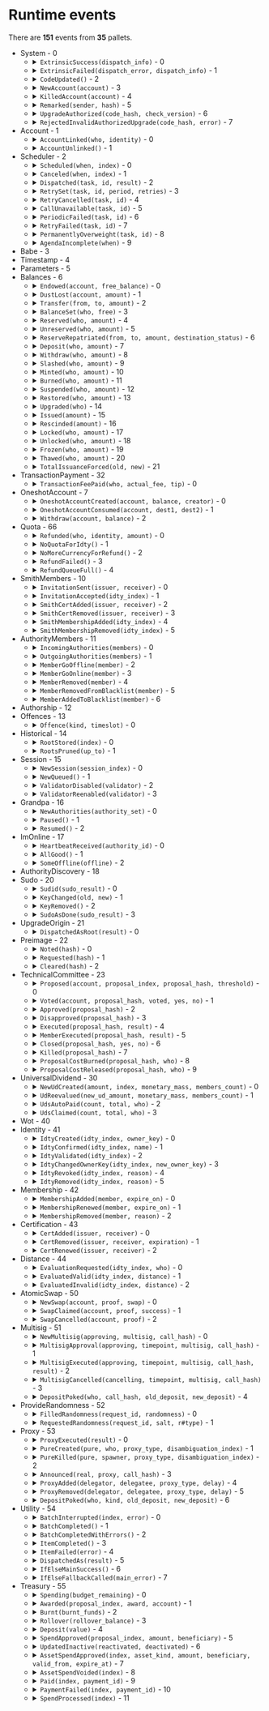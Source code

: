 # Runtime events

There are **151** events from **35** pallets.

<ul>
<li>System - 0
<ul>
<li>
<details>
<summary>
<code>ExtrinsicSuccess(dispatch_info)</code> - 0</summary>
An extrinsic completed successfully.

```rust
dispatch_info: DispatchEventInfo
```

</details>
</li>
<li>
<details>
<summary>
<code>ExtrinsicFailed(dispatch_error, dispatch_info)</code> - 1</summary>
An extrinsic failed.

```rust
dispatch_error: DispatchError
dispatch_info: DispatchEventInfo
```

</details>
</li>
<li>
<details>
<summary>
<code>CodeUpdated()</code> - 2</summary>
`:code` was updated.

```rust
no args
```

</details>
</li>
<li>
<details>
<summary>
<code>NewAccount(account)</code> - 3</summary>
A new account was created.

```rust
account: T::AccountId
```

</details>
</li>
<li>
<details>
<summary>
<code>KilledAccount(account)</code> - 4</summary>
An account was reaped.

```rust
account: T::AccountId
```

</details>
</li>
<li>
<details>
<summary>
<code>Remarked(sender, hash)</code> - 5</summary>
On on-chain remark happened.

```rust
sender: T::AccountId
hash: T::Hash
```

</details>
</li>
<li>
<details>
<summary>
<code>UpgradeAuthorized(code_hash, check_version)</code> - 6</summary>
An upgrade was authorized.

```rust
code_hash: T::Hash
check_version: bool
```

</details>
</li>
<li>
<details>
<summary>
<code>RejectedInvalidAuthorizedUpgrade(code_hash, error)</code> - 7</summary>
An invalid authorized upgrade was rejected while trying to apply it.

```rust
code_hash: T::Hash
error: DispatchError
```

</details>
</li>
</ul>
</li>
<li>Account - 1
<ul>
<li>
<details>
<summary>
<code>AccountLinked(who, identity)</code> - 0</summary>
account linked to identity

```rust
who: T::AccountId
identity: IdtyIdOf<T>
```

</details>
</li>
<li>
<details>
<summary>
<code>AccountUnlinked()</code> - 1</summary>
The account was unlinked from its identity.

```rust
: T::AccountId
```

</details>
</li>
</ul>
</li>
<li>Scheduler - 2
<ul>
<li>
<details>
<summary>
<code>Scheduled(when, index)</code> - 0</summary>
Scheduled some task.

```rust
when: BlockNumberFor<T>
index: u32
```

</details>
</li>
<li>
<details>
<summary>
<code>Canceled(when, index)</code> - 1</summary>
Canceled some task.

```rust
when: BlockNumberFor<T>
index: u32
```

</details>
</li>
<li>
<details>
<summary>
<code>Dispatched(task, id, result)</code> - 2</summary>
Dispatched some task.

```rust
task: TaskAddress<BlockNumberFor<T>>
id: Option<TaskName>
result: DispatchResult
```

</details>
</li>
<li>
<details>
<summary>
<code>RetrySet(task, id, period, retries)</code> - 3</summary>
Set a retry configuration for some task.

```rust
task: TaskAddress<BlockNumberFor<T>>
id: Option<TaskName>
period: BlockNumberFor<T>
retries: u8
```

</details>
</li>
<li>
<details>
<summary>
<code>RetryCancelled(task, id)</code> - 4</summary>
Cancel a retry configuration for some task.

```rust
task: TaskAddress<BlockNumberFor<T>>
id: Option<TaskName>
```

</details>
</li>
<li>
<details>
<summary>
<code>CallUnavailable(task, id)</code> - 5</summary>
The call for the provided hash was not found so the task has been aborted.

```rust
task: TaskAddress<BlockNumberFor<T>>
id: Option<TaskName>
```

</details>
</li>
<li>
<details>
<summary>
<code>PeriodicFailed(task, id)</code> - 6</summary>
The given task was unable to be renewed since the agenda is full at that block.

```rust
task: TaskAddress<BlockNumberFor<T>>
id: Option<TaskName>
```

</details>
</li>
<li>
<details>
<summary>
<code>RetryFailed(task, id)</code> - 7</summary>
The given task was unable to be retried since the agenda is full at that block or there
was not enough weight to reschedule it.

```rust
task: TaskAddress<BlockNumberFor<T>>
id: Option<TaskName>
```

</details>
</li>
<li>
<details>
<summary>
<code>PermanentlyOverweight(task, id)</code> - 8</summary>
The given task can never be executed since it is overweight.

```rust
task: TaskAddress<BlockNumberFor<T>>
id: Option<TaskName>
```

</details>
</li>
<li>
<details>
<summary>
<code>AgendaIncomplete(when)</code> - 9</summary>
Agenda is incomplete from `when`.

```rust
when: BlockNumberFor<T>
```

</details>
</li>
</ul>
</li>
<li>Babe - 3
<ul>
</ul>
</li>
<li>Timestamp - 4
<ul>
</ul>
</li>
<li>Parameters - 5
<ul>
</ul>
</li>
<li>Balances - 6
<ul>
<li>
<details>
<summary>
<code>Endowed(account, free_balance)</code> - 0</summary>
An account was created with some free balance.

```rust
account: T::AccountId
free_balance: T::Balance
```

</details>
</li>
<li>
<details>
<summary>
<code>DustLost(account, amount)</code> - 1</summary>
An account was removed whose balance was non-zero but below ExistentialDeposit,
resulting in an outright loss.

```rust
account: T::AccountId
amount: T::Balance
```

</details>
</li>
<li>
<details>
<summary>
<code>Transfer(from, to, amount)</code> - 2</summary>
Transfer succeeded.

```rust
from: T::AccountId
to: T::AccountId
amount: T::Balance
```

</details>
</li>
<li>
<details>
<summary>
<code>BalanceSet(who, free)</code> - 3</summary>
A balance was set by root.

```rust
who: T::AccountId
free: T::Balance
```

</details>
</li>
<li>
<details>
<summary>
<code>Reserved(who, amount)</code> - 4</summary>
Some balance was reserved (moved from free to reserved).

```rust
who: T::AccountId
amount: T::Balance
```

</details>
</li>
<li>
<details>
<summary>
<code>Unreserved(who, amount)</code> - 5</summary>
Some balance was unreserved (moved from reserved to free).

```rust
who: T::AccountId
amount: T::Balance
```

</details>
</li>
<li>
<details>
<summary>
<code>ReserveRepatriated(from, to, amount, destination_status)</code> - 6</summary>
Some balance was moved from the reserve of the first account to the second account.
Final argument indicates the destination balance type.

```rust
from: T::AccountId
to: T::AccountId
amount: T::Balance
destination_status: Status
```

</details>
</li>
<li>
<details>
<summary>
<code>Deposit(who, amount)</code> - 7</summary>
Some amount was deposited (e.g. for transaction fees).

```rust
who: T::AccountId
amount: T::Balance
```

</details>
</li>
<li>
<details>
<summary>
<code>Withdraw(who, amount)</code> - 8</summary>
Some amount was withdrawn from the account (e.g. for transaction fees).

```rust
who: T::AccountId
amount: T::Balance
```

</details>
</li>
<li>
<details>
<summary>
<code>Slashed(who, amount)</code> - 9</summary>
Some amount was removed from the account (e.g. for misbehavior).

```rust
who: T::AccountId
amount: T::Balance
```

</details>
</li>
<li>
<details>
<summary>
<code>Minted(who, amount)</code> - 10</summary>
Some amount was minted into an account.

```rust
who: T::AccountId
amount: T::Balance
```

</details>
</li>
<li>
<details>
<summary>
<code>Burned(who, amount)</code> - 11</summary>
Some amount was burned from an account.

```rust
who: T::AccountId
amount: T::Balance
```

</details>
</li>
<li>
<details>
<summary>
<code>Suspended(who, amount)</code> - 12</summary>
Some amount was suspended from an account (it can be restored later).

```rust
who: T::AccountId
amount: T::Balance
```

</details>
</li>
<li>
<details>
<summary>
<code>Restored(who, amount)</code> - 13</summary>
Some amount was restored into an account.

```rust
who: T::AccountId
amount: T::Balance
```

</details>
</li>
<li>
<details>
<summary>
<code>Upgraded(who)</code> - 14</summary>
An account was upgraded.

```rust
who: T::AccountId
```

</details>
</li>
<li>
<details>
<summary>
<code>Issued(amount)</code> - 15</summary>
Total issuance was increased by `amount`, creating a credit to be balanced.

```rust
amount: T::Balance
```

</details>
</li>
<li>
<details>
<summary>
<code>Rescinded(amount)</code> - 16</summary>
Total issuance was decreased by `amount`, creating a debt to be balanced.

```rust
amount: T::Balance
```

</details>
</li>
<li>
<details>
<summary>
<code>Locked(who, amount)</code> - 17</summary>
Some balance was locked.

```rust
who: T::AccountId
amount: T::Balance
```

</details>
</li>
<li>
<details>
<summary>
<code>Unlocked(who, amount)</code> - 18</summary>
Some balance was unlocked.

```rust
who: T::AccountId
amount: T::Balance
```

</details>
</li>
<li>
<details>
<summary>
<code>Frozen(who, amount)</code> - 19</summary>
Some balance was frozen.

```rust
who: T::AccountId
amount: T::Balance
```

</details>
</li>
<li>
<details>
<summary>
<code>Thawed(who, amount)</code> - 20</summary>
Some balance was thawed.

```rust
who: T::AccountId
amount: T::Balance
```

</details>
</li>
<li>
<details>
<summary>
<code>TotalIssuanceForced(old, new)</code> - 21</summary>
The `TotalIssuance` was forcefully changed.

```rust
old: T::Balance
new: T::Balance
```

</details>
</li>
</ul>
</li>
<li>TransactionPayment - 32
<ul>
<li>
<details>
<summary>
<code>TransactionFeePaid(who, actual_fee, tip)</code> - 0</summary>
A transaction fee `actual_fee`, of which `tip` was added to the minimum inclusion fee,
has been paid by `who`.

```rust
who: T::AccountId
actual_fee: BalanceOf<T>
tip: BalanceOf<T>
```

</details>
</li>
</ul>
</li>
<li>OneshotAccount - 7
<ul>
<li>
<details>
<summary>
<code>OneshotAccountCreated(account, balance, creator)</code> - 0</summary>
A oneshot account was created.

```rust
account: T::AccountId
balance: BalanceOf<T>
creator: T::AccountId
```

</details>
</li>
<li>
<details>
<summary>
<code>OneshotAccountConsumed(account, dest1, dest2)</code> - 1</summary>
A oneshot account was consumed.

```rust
account: T::AccountId
dest1: (T::AccountId, BalanceOf<T>)
dest2: Option<(T::AccountId, BalanceOf<T>)>
```

</details>
</li>
<li>
<details>
<summary>
<code>Withdraw(account, balance)</code> - 2</summary>
A withdrawal was executed on a oneshot account.

```rust
account: T::AccountId
balance: BalanceOf<T>
```

</details>
</li>
</ul>
</li>
<li>Quota - 66
<ul>
<li>
<details>
<summary>
<code>Refunded(who, identity, amount)</code> - 0</summary>
Transaction fees were refunded.

```rust
who: T::AccountId
identity: IdtyId<T>
amount: BalanceOf<T>
```

</details>
</li>
<li>
<details>
<summary>
<code>NoQuotaForIdty()</code> - 1</summary>
No more quota available for refund.

```rust
: IdtyId<T>
```

</details>
</li>
<li>
<details>
<summary>
<code>NoMoreCurrencyForRefund()</code> - 2</summary>
No more currency available for refund.
This scenario should never occur if the fees are intended for the refund account.

```rust
no args
```

</details>
</li>
<li>
<details>
<summary>
<code>RefundFailed()</code> - 3</summary>
The refund has failed.
This scenario should rarely occur, except when the account was destroyed in the interim between the request and the refund.

```rust
: T::AccountId
```

</details>
</li>
<li>
<details>
<summary>
<code>RefundQueueFull()</code> - 4</summary>
Refund queue was full.

```rust
no args
```

</details>
</li>
</ul>
</li>
<li>SmithMembers - 10
<ul>
<li>
<details>
<summary>
<code>InvitationSent(issuer, receiver)</code> - 0</summary>
An identity is being inivited to become a smith.

```rust
issuer: T::IdtyIndex
receiver: T::IdtyIndex
```

</details>
</li>
<li>
<details>
<summary>
<code>InvitationAccepted(idty_index)</code> - 1</summary>
The invitation has been accepted.

```rust
idty_index: T::IdtyIndex
```

</details>
</li>
<li>
<details>
<summary>
<code>SmithCertAdded(issuer, receiver)</code> - 2</summary>
Certification received

```rust
issuer: T::IdtyIndex
receiver: T::IdtyIndex
```

</details>
</li>
<li>
<details>
<summary>
<code>SmithCertRemoved(issuer, receiver)</code> - 3</summary>
Certification lost

```rust
issuer: T::IdtyIndex
receiver: T::IdtyIndex
```

</details>
</li>
<li>
<details>
<summary>
<code>SmithMembershipAdded(idty_index)</code> - 4</summary>
A smith gathered enough certifications to become an authority (can call `go_online()`).

```rust
idty_index: T::IdtyIndex
```

</details>
</li>
<li>
<details>
<summary>
<code>SmithMembershipRemoved(idty_index)</code> - 5</summary>
A smith has been removed from the smiths set.

```rust
idty_index: T::IdtyIndex
```

</details>
</li>
</ul>
</li>
<li>AuthorityMembers - 11
<ul>
<li>
<details>
<summary>
<code>IncomingAuthorities(members)</code> - 0</summary>
List of members scheduled to join the set of authorities in the next session.

```rust
members: Vec<T::MemberId>
```

</details>
</li>
<li>
<details>
<summary>
<code>OutgoingAuthorities(members)</code> - 1</summary>
List of members leaving the set of authorities in the next session.

```rust
members: Vec<T::MemberId>
```

</details>
</li>
<li>
<details>
<summary>
<code>MemberGoOffline(member)</code> - 2</summary>
A member will leave the set of authorities in 2 sessions.

```rust
member: T::MemberId
```

</details>
</li>
<li>
<details>
<summary>
<code>MemberGoOnline(member)</code> - 3</summary>
A member will join the set of authorities in 2 sessions.

```rust
member: T::MemberId
```

</details>
</li>
<li>
<details>
<summary>
<code>MemberRemoved(member)</code> - 4</summary>
A member, who no longer has authority rights, will be removed from the authority set in 2 sessions.

```rust
member: T::MemberId
```

</details>
</li>
<li>
<details>
<summary>
<code>MemberRemovedFromBlacklist(member)</code> - 5</summary>
A member has been removed from the blacklist.

```rust
member: T::MemberId
```

</details>
</li>
<li>
<details>
<summary>
<code>MemberAddedToBlacklist(member)</code> - 6</summary>
A member has been blacklisted.

```rust
member: T::MemberId
```

</details>
</li>
</ul>
</li>
<li>Authorship - 12
<ul>
</ul>
</li>
<li>Offences - 13
<ul>
<li>
<details>
<summary>
<code>Offence(kind, timeslot)</code> - 0</summary>
An offense was reported during the specified time slot. This event is not deposited for duplicate slashes.

```rust
kind: Kind
timeslot: OpaqueTimeSlot
```

</details>
</li>
</ul>
</li>
<li>Historical - 14
<ul>
<li>
<details>
<summary>
<code>RootStored(index)</code> - 0</summary>
The merkle root of the validators of the said session were stored

```rust
index: SessionIndex
```

</details>
</li>
<li>
<details>
<summary>
<code>RootsPruned(up_to)</code> - 1</summary>
The merkle roots of up to this session index were pruned

```rust
up_to: SessionIndex
```

</details>
</li>
</ul>
</li>
<li>Session - 15
<ul>
<li>
<details>
<summary>
<code>NewSession(session_index)</code> - 0</summary>
New session has happened. Note that the argument is the session index, not the
block number as the type might suggest.

```rust
session_index: SessionIndex
```

</details>
</li>
<li>
<details>
<summary>
<code>NewQueued()</code> - 1</summary>
The `NewSession` event in the current block also implies a new validator set to be
queued.

```rust
no args
```

</details>
</li>
<li>
<details>
<summary>
<code>ValidatorDisabled(validator)</code> - 2</summary>
Validator has been disabled.

```rust
validator: T::ValidatorId
```

</details>
</li>
<li>
<details>
<summary>
<code>ValidatorReenabled(validator)</code> - 3</summary>
Validator has been re-enabled.

```rust
validator: T::ValidatorId
```

</details>
</li>
</ul>
</li>
<li>Grandpa - 16
<ul>
<li>
<details>
<summary>
<code>NewAuthorities(authority_set)</code> - 0</summary>
New authority set has been applied.

```rust
authority_set: AuthorityList
```

</details>
</li>
<li>
<details>
<summary>
<code>Paused()</code> - 1</summary>
Current authority set has been paused.

```rust
no args
```

</details>
</li>
<li>
<details>
<summary>
<code>Resumed()</code> - 2</summary>
Current authority set has been resumed.

```rust
no args
```

</details>
</li>
</ul>
</li>
<li>ImOnline - 17
<ul>
<li>
<details>
<summary>
<code>HeartbeatReceived(authority_id)</code> - 0</summary>
A new heartbeat was received from `AuthorityId`.

```rust
authority_id: T::AuthorityId
```

</details>
</li>
<li>
<details>
<summary>
<code>AllGood()</code> - 1</summary>
At the end of the session, no offence was committed.

```rust
no args
```

</details>
</li>
<li>
<details>
<summary>
<code>SomeOffline(offline)</code> - 2</summary>
At the end of the session, at least one validator was found to be offline.

```rust
offline: Vec<IdentificationTuple<T>>
```

</details>
</li>
</ul>
</li>
<li>AuthorityDiscovery - 18
<ul>
</ul>
</li>
<li>Sudo - 20
<ul>
<li>
<details>
<summary>
<code>Sudid(sudo_result)</code> - 0</summary>
A sudo call just took place.

```rust
sudo_result: DispatchResult
```

</details>
</li>
<li>
<details>
<summary>
<code>KeyChanged(old, new)</code> - 1</summary>
The sudo key has been updated.

```rust
old: Option<T::AccountId>
new: T::AccountId
```

</details>
</li>
<li>
<details>
<summary>
<code>KeyRemoved()</code> - 2</summary>
The key was permanently removed.

```rust
no args
```

</details>
</li>
<li>
<details>
<summary>
<code>SudoAsDone(sudo_result)</code> - 3</summary>
A [sudo_as](Pallet::sudo_as) call just took place.

```rust
sudo_result: DispatchResult
```

</details>
</li>
</ul>
</li>
<li>UpgradeOrigin - 21
<ul>
<li>
<details>
<summary>
<code>DispatchedAsRoot(result)</code> - 0</summary>
A call was dispatched as root from an upgradable origin

```rust
result: DispatchResult
```

</details>
</li>
</ul>
</li>
<li>Preimage - 22
<ul>
<li>
<details>
<summary>
<code>Noted(hash)</code> - 0</summary>
A preimage has been noted.

```rust
hash: T::Hash
```

</details>
</li>
<li>
<details>
<summary>
<code>Requested(hash)</code> - 1</summary>
A preimage has been requested.

```rust
hash: T::Hash
```

</details>
</li>
<li>
<details>
<summary>
<code>Cleared(hash)</code> - 2</summary>
A preimage has ben cleared.

```rust
hash: T::Hash
```

</details>
</li>
</ul>
</li>
<li>TechnicalCommittee - 23
<ul>
<li>
<details>
<summary>
<code>Proposed(account, proposal_index, proposal_hash, threshold)</code> - 0</summary>
A motion (given hash) has been proposed (by given account) with a threshold (given
`MemberCount`).

```rust
account: T::AccountId
proposal_index: ProposalIndex
proposal_hash: T::Hash
threshold: MemberCount
```

</details>
</li>
<li>
<details>
<summary>
<code>Voted(account, proposal_hash, voted, yes, no)</code> - 1</summary>
A motion (given hash) has been voted on by given account, leaving
a tally (yes votes and no votes given respectively as `MemberCount`).

```rust
account: T::AccountId
proposal_hash: T::Hash
voted: bool
yes: MemberCount
no: MemberCount
```

</details>
</li>
<li>
<details>
<summary>
<code>Approved(proposal_hash)</code> - 2</summary>
A motion was approved by the required threshold.

```rust
proposal_hash: T::Hash
```

</details>
</li>
<li>
<details>
<summary>
<code>Disapproved(proposal_hash)</code> - 3</summary>
A motion was not approved by the required threshold.

```rust
proposal_hash: T::Hash
```

</details>
</li>
<li>
<details>
<summary>
<code>Executed(proposal_hash, result)</code> - 4</summary>
A motion was executed; result will be `Ok` if it returned without error.

```rust
proposal_hash: T::Hash
result: DispatchResult
```

</details>
</li>
<li>
<details>
<summary>
<code>MemberExecuted(proposal_hash, result)</code> - 5</summary>
A single member did some action; result will be `Ok` if it returned without error.

```rust
proposal_hash: T::Hash
result: DispatchResult
```

</details>
</li>
<li>
<details>
<summary>
<code>Closed(proposal_hash, yes, no)</code> - 6</summary>
A proposal was closed because its threshold was reached or after its duration was up.

```rust
proposal_hash: T::Hash
yes: MemberCount
no: MemberCount
```

</details>
</li>
<li>
<details>
<summary>
<code>Killed(proposal_hash)</code> - 7</summary>
A proposal was killed.

```rust
proposal_hash: T::Hash
```

</details>
</li>
<li>
<details>
<summary>
<code>ProposalCostBurned(proposal_hash, who)</code> - 8</summary>
Some cost for storing a proposal was burned.

```rust
proposal_hash: T::Hash
who: T::AccountId
```

</details>
</li>
<li>
<details>
<summary>
<code>ProposalCostReleased(proposal_hash, who)</code> - 9</summary>
Some cost for storing a proposal was released.

```rust
proposal_hash: T::Hash
who: T::AccountId
```

</details>
</li>
</ul>
</li>
<li>UniversalDividend - 30
<ul>
<li>
<details>
<summary>
<code>NewUdCreated(amount, index, monetary_mass, members_count)</code> - 0</summary>
A new universal dividend is created.

```rust
amount: BalanceOf<T>
index: UdIndex
monetary_mass: BalanceOf<T>
members_count: BalanceOf<T>
```

</details>
</li>
<li>
<details>
<summary>
<code>UdReevalued(new_ud_amount, monetary_mass, members_count)</code> - 1</summary>
The universal dividend has been re-evaluated.

```rust
new_ud_amount: BalanceOf<T>
monetary_mass: BalanceOf<T>
members_count: BalanceOf<T>
```

</details>
</li>
<li>
<details>
<summary>
<code>UdsAutoPaid(count, total, who)</code> - 2</summary>
DUs were automatically transferred as part of a member removal.

```rust
count: UdIndex
total: BalanceOf<T>
who: T::AccountId
```

</details>
</li>
<li>
<details>
<summary>
<code>UdsClaimed(count, total, who)</code> - 3</summary>
A member claimed his UDs.

```rust
count: UdIndex
total: BalanceOf<T>
who: T::AccountId
```

</details>
</li>
</ul>
</li>
<li>Wot - 40
<ul>
</ul>
</li>
<li>Identity - 41
<ul>
<li>
<details>
<summary>
<code>IdtyCreated(idty_index, owner_key)</code> - 0</summary>
A new identity has been created.

```rust
idty_index: T::IdtyIndex
owner_key: T::AccountId
```

</details>
</li>
<li>
<details>
<summary>
<code>IdtyConfirmed(idty_index, name)</code> - 1</summary>
An identity has been confirmed by its owner.

```rust
idty_index: T::IdtyIndex
name: IdtyName
```

</details>
</li>
<li>
<details>
<summary>
<code>IdtyValidated(idty_index)</code> - 2</summary>
An identity has been validated.

```rust
idty_index: T::IdtyIndex
```

</details>
</li>
<li>
<details>
<summary>
<code>IdtyChangedOwnerKey(idty_index, new_owner_key)</code> - 3</summary>


```rust
idty_index: T::IdtyIndex
new_owner_key: T::AccountId
```

</details>
</li>
<li>
<details>
<summary>
<code>IdtyRevoked(idty_index, reason)</code> - 4</summary>
An identity has been revoked.

```rust
idty_index: T::IdtyIndex
reason: RevocationReason
```

</details>
</li>
<li>
<details>
<summary>
<code>IdtyRemoved(idty_index, reason)</code> - 5</summary>
An identity has been removed.

```rust
idty_index: T::IdtyIndex
reason: RemovalReason
```

</details>
</li>
</ul>
</li>
<li>Membership - 42
<ul>
<li>
<details>
<summary>
<code>MembershipAdded(member, expire_on)</code> - 0</summary>
A membership was added.

```rust
member: T::IdtyId
expire_on: BlockNumberFor<T>
```

</details>
</li>
<li>
<details>
<summary>
<code>MembershipRenewed(member, expire_on)</code> - 1</summary>
A membership was renewed.

```rust
member: T::IdtyId
expire_on: BlockNumberFor<T>
```

</details>
</li>
<li>
<details>
<summary>
<code>MembershipRemoved(member, reason)</code> - 2</summary>
A membership was removed.

```rust
member: T::IdtyId
reason: MembershipRemovalReason
```

</details>
</li>
</ul>
</li>
<li>Certification - 43
<ul>
<li>
<details>
<summary>
<code>CertAdded(issuer, receiver)</code> - 0</summary>
A new certification was added.

```rust
issuer: T::IdtyIndex
receiver: T::IdtyIndex
```

</details>
</li>
<li>
<details>
<summary>
<code>CertRemoved(issuer, receiver, expiration)</code> - 1</summary>
A certification was removed.

```rust
issuer: T::IdtyIndex
receiver: T::IdtyIndex
expiration: bool
```

</details>
</li>
<li>
<details>
<summary>
<code>CertRenewed(issuer, receiver)</code> - 2</summary>
A certification was renewed.

```rust
issuer: T::IdtyIndex
receiver: T::IdtyIndex
```

</details>
</li>
</ul>
</li>
<li>Distance - 44
<ul>
<li>
<details>
<summary>
<code>EvaluationRequested(idty_index, who)</code> - 0</summary>
A distance evaluation was requested.

```rust
idty_index: T::IdtyIndex
who: T::AccountId
```

</details>
</li>
<li>
<details>
<summary>
<code>EvaluatedValid(idty_index, distance)</code> - 1</summary>
Distance rule was found valid.

```rust
idty_index: T::IdtyIndex
distance: Perbill
```

</details>
</li>
<li>
<details>
<summary>
<code>EvaluatedInvalid(idty_index, distance)</code> - 2</summary>
Distance rule was found invalid.

```rust
idty_index: T::IdtyIndex
distance: Perbill
```

</details>
</li>
</ul>
</li>
<li>AtomicSwap - 50
<ul>
<li>
<details>
<summary>
<code>NewSwap(account, proof, swap)</code> - 0</summary>
Swap created.

```rust
account: T::AccountId
proof: HashedProof
swap: PendingSwap<T>
```

</details>
</li>
<li>
<details>
<summary>
<code>SwapClaimed(account, proof, success)</code> - 1</summary>
Swap claimed. The last parameter indicates whether the execution succeeds.

```rust
account: T::AccountId
proof: HashedProof
success: bool
```

</details>
</li>
<li>
<details>
<summary>
<code>SwapCancelled(account, proof)</code> - 2</summary>
Swap cancelled.

```rust
account: T::AccountId
proof: HashedProof
```

</details>
</li>
</ul>
</li>
<li>Multisig - 51
<ul>
<li>
<details>
<summary>
<code>NewMultisig(approving, multisig, call_hash)</code> - 0</summary>
A new multisig operation has begun.

```rust
approving: T::AccountId
multisig: T::AccountId
call_hash: CallHash
```

</details>
</li>
<li>
<details>
<summary>
<code>MultisigApproval(approving, timepoint, multisig, call_hash)</code> - 1</summary>
A multisig operation has been approved by someone.

```rust
approving: T::AccountId
timepoint: Timepoint<BlockNumberFor<T>>
multisig: T::AccountId
call_hash: CallHash
```

</details>
</li>
<li>
<details>
<summary>
<code>MultisigExecuted(approving, timepoint, multisig, call_hash, result)</code> - 2</summary>
A multisig operation has been executed.

```rust
approving: T::AccountId
timepoint: Timepoint<BlockNumberFor<T>>
multisig: T::AccountId
call_hash: CallHash
result: DispatchResult
```

</details>
</li>
<li>
<details>
<summary>
<code>MultisigCancelled(cancelling, timepoint, multisig, call_hash)</code> - 3</summary>
A multisig operation has been cancelled.

```rust
cancelling: T::AccountId
timepoint: Timepoint<BlockNumberFor<T>>
multisig: T::AccountId
call_hash: CallHash
```

</details>
</li>
<li>
<details>
<summary>
<code>DepositPoked(who, call_hash, old_deposit, new_deposit)</code> - 4</summary>
The deposit for a multisig operation has been updated/poked.

```rust
who: T::AccountId
call_hash: CallHash
old_deposit: BalanceOf<T>
new_deposit: BalanceOf<T>
```

</details>
</li>
</ul>
</li>
<li>ProvideRandomness - 52
<ul>
<li>
<details>
<summary>
<code>FilledRandomness(request_id, randomness)</code> - 0</summary>
A request for randomness was fulfilled.

```rust
request_id: RequestId
randomness: H256
```

</details>
</li>
<li>
<details>
<summary>
<code>RequestedRandomness(request_id, salt, r#type)</code> - 1</summary>
A request for randomness was made.

```rust
request_id: RequestId
salt: H256
r#type: RandomnessType
```

</details>
</li>
</ul>
</li>
<li>Proxy - 53
<ul>
<li>
<details>
<summary>
<code>ProxyExecuted(result)</code> - 0</summary>
A proxy was executed correctly, with the given.

```rust
result: DispatchResult
```

</details>
</li>
<li>
<details>
<summary>
<code>PureCreated(pure, who, proxy_type, disambiguation_index)</code> - 1</summary>
A pure account has been created by new proxy with given
disambiguation index and proxy type.

```rust
pure: T::AccountId
who: T::AccountId
proxy_type: T::ProxyType
disambiguation_index: u16
```

</details>
</li>
<li>
<details>
<summary>
<code>PureKilled(pure, spawner, proxy_type, disambiguation_index)</code> - 2</summary>
A pure proxy was killed by its spawner.

```rust
pure: T::AccountId
spawner: T::AccountId
proxy_type: T::ProxyType
disambiguation_index: u16
```

</details>
</li>
<li>
<details>
<summary>
<code>Announced(real, proxy, call_hash)</code> - 3</summary>
An announcement was placed to make a call in the future.

```rust
real: T::AccountId
proxy: T::AccountId
call_hash: CallHashOf<T>
```

</details>
</li>
<li>
<details>
<summary>
<code>ProxyAdded(delegator, delegatee, proxy_type, delay)</code> - 4</summary>
A proxy was added.

```rust
delegator: T::AccountId
delegatee: T::AccountId
proxy_type: T::ProxyType
delay: BlockNumberFor<T>
```

</details>
</li>
<li>
<details>
<summary>
<code>ProxyRemoved(delegator, delegatee, proxy_type, delay)</code> - 5</summary>
A proxy was removed.

```rust
delegator: T::AccountId
delegatee: T::AccountId
proxy_type: T::ProxyType
delay: BlockNumberFor<T>
```

</details>
</li>
<li>
<details>
<summary>
<code>DepositPoked(who, kind, old_deposit, new_deposit)</code> - 6</summary>
A deposit stored for proxies or announcements was poked / updated.

```rust
who: T::AccountId
kind: DepositKind
old_deposit: BalanceOf<T>
new_deposit: BalanceOf<T>
```

</details>
</li>
</ul>
</li>
<li>Utility - 54
<ul>
<li>
<details>
<summary>
<code>BatchInterrupted(index, error)</code> - 0</summary>
Batch of dispatches did not complete fully. Index of first failing dispatch given, as
well as the error.

```rust
index: u32
error: DispatchError
```

</details>
</li>
<li>
<details>
<summary>
<code>BatchCompleted()</code> - 1</summary>
Batch of dispatches completed fully with no error.

```rust
no args
```

</details>
</li>
<li>
<details>
<summary>
<code>BatchCompletedWithErrors()</code> - 2</summary>
Batch of dispatches completed but has errors.

```rust
no args
```

</details>
</li>
<li>
<details>
<summary>
<code>ItemCompleted()</code> - 3</summary>
A single item within a Batch of dispatches has completed with no error.

```rust
no args
```

</details>
</li>
<li>
<details>
<summary>
<code>ItemFailed(error)</code> - 4</summary>
A single item within a Batch of dispatches has completed with error.

```rust
error: DispatchError
```

</details>
</li>
<li>
<details>
<summary>
<code>DispatchedAs(result)</code> - 5</summary>
A call was dispatched.

```rust
result: DispatchResult
```

</details>
</li>
<li>
<details>
<summary>
<code>IfElseMainSuccess()</code> - 6</summary>
Main call was dispatched.

```rust
no args
```

</details>
</li>
<li>
<details>
<summary>
<code>IfElseFallbackCalled(main_error)</code> - 7</summary>
The fallback call was dispatched.

```rust
main_error: DispatchError
```

</details>
</li>
</ul>
</li>
<li>Treasury - 55
<ul>
<li>
<details>
<summary>
<code>Spending(budget_remaining)</code> - 0</summary>
We have ended a spend period and will now allocate funds.

```rust
budget_remaining: BalanceOf<T, I>
```

</details>
</li>
<li>
<details>
<summary>
<code>Awarded(proposal_index, award, account)</code> - 1</summary>
Some funds have been allocated.

```rust
proposal_index: ProposalIndex
award: BalanceOf<T, I>
account: T::AccountId
```

</details>
</li>
<li>
<details>
<summary>
<code>Burnt(burnt_funds)</code> - 2</summary>
Some of our funds have been burnt.

```rust
burnt_funds: BalanceOf<T, I>
```

</details>
</li>
<li>
<details>
<summary>
<code>Rollover(rollover_balance)</code> - 3</summary>
Spending has finished; this is the amount that rolls over until next spend.

```rust
rollover_balance: BalanceOf<T, I>
```

</details>
</li>
<li>
<details>
<summary>
<code>Deposit(value)</code> - 4</summary>
Some funds have been deposited.

```rust
value: BalanceOf<T, I>
```

</details>
</li>
<li>
<details>
<summary>
<code>SpendApproved(proposal_index, amount, beneficiary)</code> - 5</summary>
A new spend proposal has been approved.

```rust
proposal_index: ProposalIndex
amount: BalanceOf<T, I>
beneficiary: T::AccountId
```

</details>
</li>
<li>
<details>
<summary>
<code>UpdatedInactive(reactivated, deactivated)</code> - 6</summary>
The inactive funds of the pallet have been updated.

```rust
reactivated: BalanceOf<T, I>
deactivated: BalanceOf<T, I>
```

</details>
</li>
<li>
<details>
<summary>
<code>AssetSpendApproved(index, asset_kind, amount, beneficiary, valid_from, expire_at)</code> - 7</summary>
A new asset spend proposal has been approved.

```rust
index: SpendIndex
asset_kind: T::AssetKind
amount: AssetBalanceOf<T, I>
beneficiary: T::Beneficiary
valid_from: BlockNumberFor<T, I>
expire_at: BlockNumberFor<T, I>
```

</details>
</li>
<li>
<details>
<summary>
<code>AssetSpendVoided(index)</code> - 8</summary>
An approved spend was voided.

```rust
index: SpendIndex
```

</details>
</li>
<li>
<details>
<summary>
<code>Paid(index, payment_id)</code> - 9</summary>
A payment happened.

```rust
index: SpendIndex
payment_id: <T::Paymaster as Pay>::Id
```

</details>
</li>
<li>
<details>
<summary>
<code>PaymentFailed(index, payment_id)</code> - 10</summary>
A payment failed and can be retried.

```rust
index: SpendIndex
payment_id: <T::Paymaster as Pay>::Id
```

</details>
</li>
<li>
<details>
<summary>
<code>SpendProcessed(index)</code> - 11</summary>
A spend was processed and removed from the storage. It might have been successfully
paid or it may have expired.

```rust
index: SpendIndex
```

</details>
</li>
</ul>
</li>
</ul>